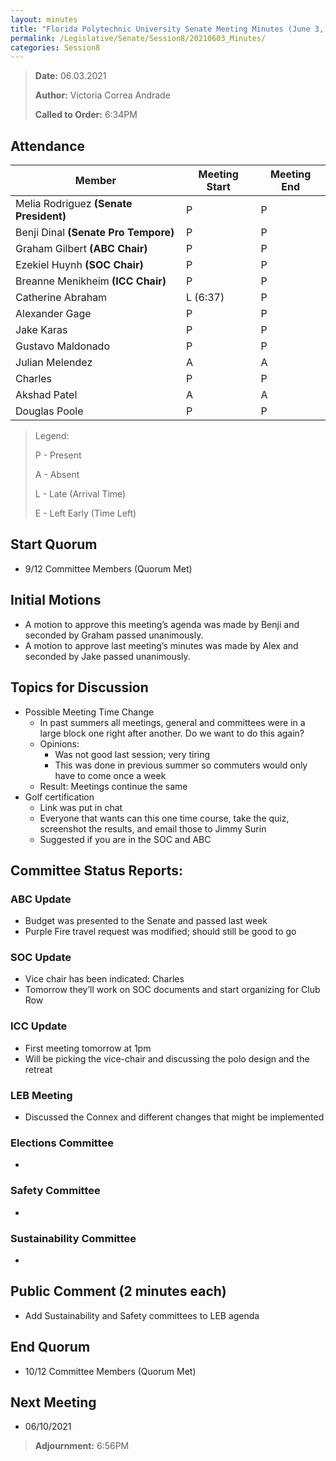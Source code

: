 ```yaml
---
layout: minutes
title: "Florida Polytechnic University Senate Meeting Minutes (June 3, 2021)"
permalink: /Legislative/Senate/Session8/20210603_Minutes/
categories: Session8
---
```


> **Date:** 06.03.2021
>
> **Author:** Victoria Correa Andrade
>
> **Called to Order:** 6:34PM

## Attendance

| Member | Meeting Start | Meeting End |
|--------|---|---|
| Melia Rodriguez **(Senate President)** 	| P 		| P |
| Benji Dinal **(Senate Pro Tempore)** 		| P 		| P |
| Graham Gilbert **(ABC Chair)** 			| P 		| P |
| Ezekiel Huynh **(SOC Chair)**				| P 		| P |
| Breanne Menikheim **(ICC Chair)**			| P 		| P |
| Catherine Abraham							| L (6:37) 	| P |
| Alexander Gage 							| P 		| P |
| Jake Karas 								| P 		| P |
| Gustavo Maldonado 						| P 		| P |
| Julian Melendez 							| A 		| A |
| Charles 									| P 		| P |
| Akshad Patel 								| A 		| A |
| Douglas Poole 							| P			| P |

> Legend:
>
> P - Present
>
> A - Absent
>
> L - Late (Arrival Time)
>
> E - Left Early (Time Left)

## Start Quorum
- 9/12 Committee Members (Quorum Met)

## Initial Motions
- A motion to approve this meeting’s agenda was made by Benji and seconded by Graham passed unanimously.
- A motion to approve last meeting’s minutes was made by Alex and seconded by Jake passed unanimously. 

## Topics for Discussion
- Possible Meeting Time Change
	- In past summers all meetings, general and committees were in a large block one right after another. Do we want to do this again?
	- Opinions:
		- Was not good last session; very tiring
		- This was done in previous summer so commuters would only have to come once a week
	- Result: Meetings continue the same
- Golf certification
	- Link was put in chat
	- Everyone that wants can this one time course, take the quiz, screenshot the results, and email those to Jimmy Surin
	- Suggested if you are in the SOC and ABC


## Committee Status Reports:

### ABC Update
- Budget was presented to the Senate and passed last week
- Purple Fire travel request was modified; should still be good to go

### SOC Update
- Vice chair has been indicated: Charles
- Tomorrow they’ll work on SOC documents and start organizing for Club Row

### ICC Update
- First meeting tomorrow at 1pm
- Will be picking the vice-chair and discussing the polo design and the retreat

### LEB Meeting
- Discussed the Connex and different changes that might be implemented

### Elections Committee
- 

### Safety Committee
-

### Sustainability Committee
- 

## Public Comment (2 minutes each)
- Add Sustainability and Safety committees to LEB agenda

## End Quorum
- 10/12 Committee Members (Quorum Met)

## Next Meeting
- 06/10/2021

> **Adjournment:** 6:56PM
